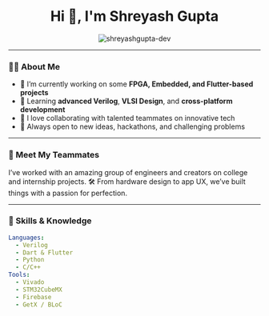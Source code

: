 <!-- README.md for your GitHub profile -->

<h1 align="center">Hi 👋, I'm Shreyash Gupta</h1>
<p align="center">
  <img src="https://komarev.com/ghpvc/?username=shreyashgupta-dev&label=Profile%20views&color=0e75b6&style=flat" alt="shreyashgupta-dev" />
</p>

---

### 👨‍💻 About Me

- 🔭 I’m currently working on some **FPGA, Embedded, and Flutter-based projects**
- 🌱 Learning **advanced Verilog**, **VLSI Design**, and **cross-platform development**
- 🤝 I love collaborating with talented teammates on innovative tech
- 🚀 Always open to new ideas, hackathons, and challenging problems

---

### 👥 Meet My Teammates
I’ve worked with an amazing group of engineers and creators on college and internship projects.
🛠 From hardware design to app UX, we’ve built things with a passion for perfection.

---

### 🧠 Skills & Knowledge

```yaml
Languages:
  - Verilog
  - Dart & Flutter
  - Python
  - C/C++
Tools:
  - Vivado
  - STM32CubeMX
  - Firebase
  - GetX / BLoC
